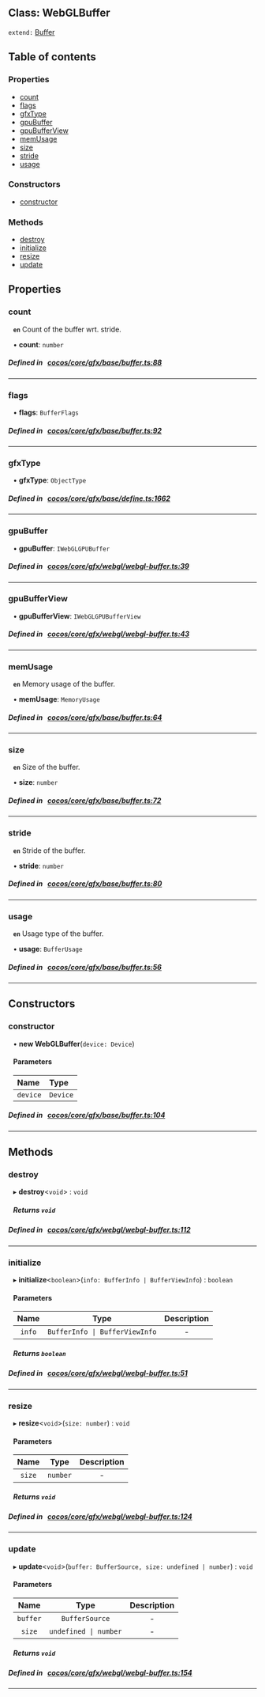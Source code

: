 
## Class: WebGLBuffer


`extend:`
[Buffer](docs/en/gfx/Class/Buffer.md)









<div class="table-of-content">
<h2>Table of contents</h2>


### Properties

- [ count](#count)
- [ flags](#flags)
- [ gfxType](#gfxType)
- [ gpuBuffer](#gpuBuffer)
- [ gpuBufferView](#gpuBufferView)
- [ memUsage](#memUsage)
- [ size](#size)
- [ stride](#stride)
- [ usage](#usage)

### Constructors

- [ constructor](#constructor)

### Methods

- [ destroy](#destroy)
- [ initialize](#initialize)
- [ resize](#resize)
- [ update](#update)
</div>

## Properties


### count
<div style="margin-left: 10px;">



**`en`** Count of the buffer wrt. stride.




•  **count**:
 ``number`` 
</div>

##### Defined in &nbsp;   [cocos/core/gfx/base/buffer.ts:88](https://github.com/cocos-creator/engine/blob/c7bf6b8a9/cocos/core/gfx/base/buffer.ts#L88)&nbsp;


___


### flags
<div style="margin-left: 10px;">




•  **flags**:
 ``BufferFlags`` 
</div>

##### Defined in &nbsp;   [cocos/core/gfx/base/buffer.ts:92](https://github.com/cocos-creator/engine/blob/c7bf6b8a9/cocos/core/gfx/base/buffer.ts#L92)&nbsp;


___


### gfxType
<div style="margin-left: 10px;">




•  **gfxType**:
 ``ObjectType`` 
</div>

##### Defined in &nbsp;   [cocos/core/gfx/base/define.ts:1662](https://github.com/cocos-creator/engine/blob/c7bf6b8a9/cocos/core/gfx/base/define.ts#L1662)&nbsp;


___


### gpuBuffer
<div style="margin-left: 10px;">




•  **gpuBuffer**:
 ``IWebGLGPUBuffer`` 
</div>

##### Defined in &nbsp;   [cocos/core/gfx/webgl/webgl-buffer.ts:39](https://github.com/cocos-creator/engine/blob/c7bf6b8a9/cocos/core/gfx/webgl/webgl-buffer.ts#L39)&nbsp;


___


### gpuBufferView
<div style="margin-left: 10px;">




•  **gpuBufferView**:
 ``IWebGLGPUBufferView`` 
</div>

##### Defined in &nbsp;   [cocos/core/gfx/webgl/webgl-buffer.ts:43](https://github.com/cocos-creator/engine/blob/c7bf6b8a9/cocos/core/gfx/webgl/webgl-buffer.ts#L43)&nbsp;


___


### memUsage
<div style="margin-left: 10px;">



**`en`** Memory usage of the buffer.




•  **memUsage**:
 ``MemoryUsage`` 
</div>

##### Defined in &nbsp;   [cocos/core/gfx/base/buffer.ts:64](https://github.com/cocos-creator/engine/blob/c7bf6b8a9/cocos/core/gfx/base/buffer.ts#L64)&nbsp;


___


### size
<div style="margin-left: 10px;">



**`en`** Size of the buffer.




•  **size**:
 ``number`` 
</div>

##### Defined in &nbsp;   [cocos/core/gfx/base/buffer.ts:72](https://github.com/cocos-creator/engine/blob/c7bf6b8a9/cocos/core/gfx/base/buffer.ts#L72)&nbsp;


___


### stride
<div style="margin-left: 10px;">



**`en`** Stride of the buffer.




•  **stride**:
 ``number`` 
</div>

##### Defined in &nbsp;   [cocos/core/gfx/base/buffer.ts:80](https://github.com/cocos-creator/engine/blob/c7bf6b8a9/cocos/core/gfx/base/buffer.ts#L80)&nbsp;


___


### usage
<div style="margin-left: 10px;">



**`en`** Usage type of the buffer.




•  **usage**:
 ``BufferUsage`` 
</div>

##### Defined in &nbsp;   [cocos/core/gfx/base/buffer.ts:56](https://github.com/cocos-creator/engine/blob/c7bf6b8a9/cocos/core/gfx/base/buffer.ts#L56)&nbsp;


___

<!---->
## Constructors


### constructor
<div style="margin-left: 10px;">

• **new WebGLBuffer**(`device: Device`)

#### Parameters

| Name | Type |
| :------ | :------ |
| `device` | `Device` |
</div>

##### Defined in &nbsp;   [cocos/core/gfx/base/buffer.ts:104](https://github.com/cocos-creator/engine/blob/c7bf6b8a9/cocos/core/gfx/base/buffer.ts#L104)&nbsp;


---

<!---->
## Methods

### destroy

<div style="margin-left: 10px;">

▸   **destroy**<`void`\> : `void`




##### Returns `void`
</div>

##### Defined in &nbsp;   [cocos/core/gfx/webgl/webgl-buffer.ts:112](https://github.com/cocos-creator/engine/blob/c7bf6b8a9/cocos/core/gfx/webgl/webgl-buffer.ts#L112)&nbsp;
___
### initialize

<div style="margin-left: 10px;">

▸   **initialize**<`boolean`\>(`info: BufferInfo | BufferViewInfo`) : `boolean`



#### Parameters

| Name | Type | Description |
| :------: | :------: | :------: |
| `info` | `BufferInfo \| BufferViewInfo` | - |


##### Returns `boolean`
</div>

##### Defined in &nbsp;   [cocos/core/gfx/webgl/webgl-buffer.ts:51](https://github.com/cocos-creator/engine/blob/c7bf6b8a9/cocos/core/gfx/webgl/webgl-buffer.ts#L51)&nbsp;
___
### resize

<div style="margin-left: 10px;">

▸   **resize**<`void`\>(`size: number`) : `void`



#### Parameters

| Name | Type | Description |
| :------: | :------: | :------: |
| `size` | `number` | - |


##### Returns `void`
</div>

##### Defined in &nbsp;   [cocos/core/gfx/webgl/webgl-buffer.ts:124](https://github.com/cocos-creator/engine/blob/c7bf6b8a9/cocos/core/gfx/webgl/webgl-buffer.ts#L124)&nbsp;
___
### update

<div style="margin-left: 10px;">

▸   **update**<`void`\>(`buffer: BufferSource, size: undefined | number`) : `void`



#### Parameters

| Name | Type | Description |
| :------: | :------: | :------: |
| `buffer` | `BufferSource` | - |
| `size` | `undefined \| number` | - |


##### Returns `void`
</div>

##### Defined in &nbsp;   [cocos/core/gfx/webgl/webgl-buffer.ts:154](https://github.com/cocos-creator/engine/blob/c7bf6b8a9/cocos/core/gfx/webgl/webgl-buffer.ts#L154)&nbsp;
___
<!---->



